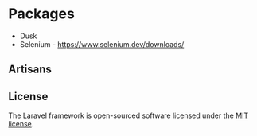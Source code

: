 # Packages
* Dusk
* Selenium - https://www.selenium.dev/downloads/

## Artisans

## License

The Laravel framework is open-sourced software licensed under the [MIT license](https://opensource.org/licenses/MIT).
